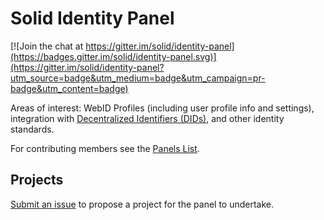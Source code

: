 # Solid Identity Panel

[![Join the chat at https://gitter.im/solid/identity-panel](https://badges.gitter.im/solid/identity-panel.svg)](https://gitter.im/solid/identity-panel?utm_source=badge&utm_medium=badge&utm_campaign=pr-badge&utm_content=badge)

Areas of interest: WebID Profiles (including user profile info and settings),
integration with [Decentralized Identifiers (DIDs)](https://w3c-ccg.github.io/did-spec/),
and other identity standards.

For contributing members see the
[Panels List](https://github.com/solid/process/blob/master/panels.md#identity).

## Projects

[Submit an issue](https://github.com/solid/identity-panel/issues/new)
to propose a project for the panel to undertake.
